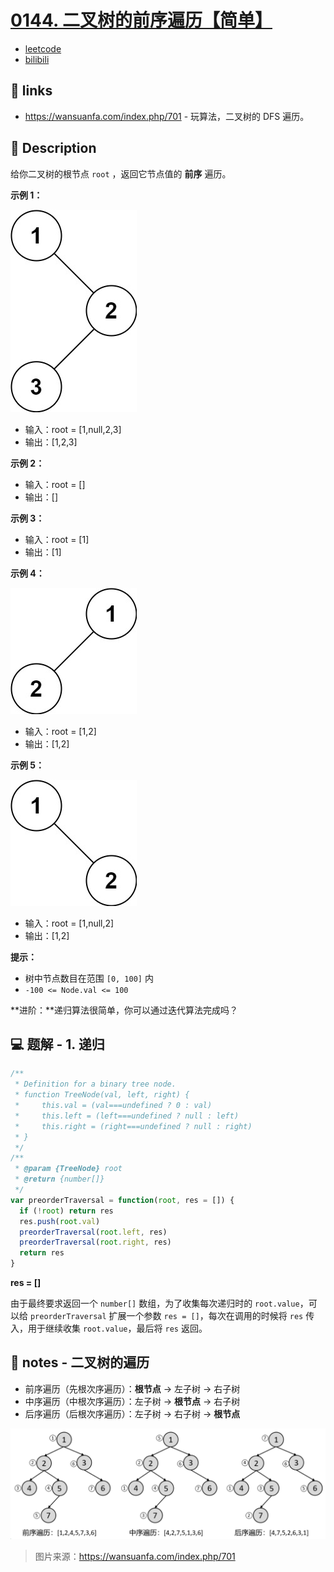 # [0144. 二叉树的前序遍历【简单】](https://github.com/Tdahuyou/leetcode/tree/main/0144.%20%E4%BA%8C%E5%8F%89%E6%A0%91%E7%9A%84%E5%89%8D%E5%BA%8F%E9%81%8D%E5%8E%86%E3%80%90%E7%AE%80%E5%8D%95%E3%80%91)

- [leetcode](https://leetcode.cn/problems/binary-tree-preorder-traversal)
- [bilibili](https://www.bilibili.com/video/BV1DivNejEb1)

## 🔗 links

- https://wansuanfa.com/index.php/701 - 玩算法，二叉树的 DFS 遍历。

## 📝 Description

给你二叉树的根节点 `root` ，返回它节点值的 **前序** 遍历。

**示例 1：**

![](md-imgs/2024-09-25-16-58-03.png)

- 输入：root = [1,null,2,3]
- 输出：[1,2,3]

**示例 2：**

- 输入：root = []
- 输出：[]

**示例 3：**

- 输入：root = [1]
- 输出：[1]

**示例 4：**

![](md-imgs/2024-09-25-16-58-12.png)

- 输入：root = [1,2]
- 输出：[1,2]

**示例 5：**

![](md-imgs/2024-09-25-16-58-20.png)

- 输入：root = [1,null,2]
- 输出：[1,2]

**提示：**

- 树中节点数目在范围 `[0, 100]` 内
- `-100 <= Node.val <= 100`

**进阶：**递归算法很简单，你可以通过迭代算法完成吗？

## 💻 题解 - 1. 递归

```javascript
/**
 * Definition for a binary tree node.
 * function TreeNode(val, left, right) {
 *     this.val = (val===undefined ? 0 : val)
 *     this.left = (left===undefined ? null : left)
 *     this.right = (right===undefined ? null : right)
 * }
 */
/**
 * @param {TreeNode} root
 * @return {number[]}
 */
var preorderTraversal = function(root, res = []) {
  if (!root) return res
  res.push(root.val)
  preorderTraversal(root.left, res)
  preorderTraversal(root.right, res)
  return res
}
```

**res = []**

由于最终要求返回一个 `number[]` 数组，为了收集每次递归时的 `root.value`，可以给 `preorderTraversal` 扩展一个参数 `res = []`，每次在调用的时候将 `res` 传入，用于继续收集 `root.value`，最后将 `res` 返回。

## 📒 notes - 二叉树的遍历

- 前序遍历（先根次序遍历）：**根节点** -> 左子树 -> 右子树
- 中序遍历（中根次序遍历）：左子树 -> **根节点** -> 右子树
- 后序遍历（后根次序遍历）：左子树 -> 右子树 -> **根节点**

![](md-imgs/2024-09-25-16-59-31.png)

> 图片来源：https://wansuanfa.com/index.php/701
